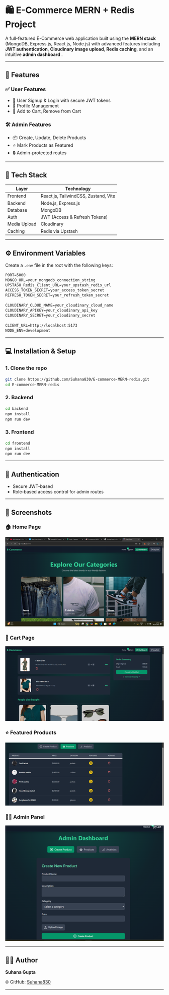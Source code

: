 # 🛍️ E-Commerce MERN + Redis Project

A full-featured E-Commerce web application built using the **MERN stack** (MongoDB, Express.js, React.js, Node.js) with advanced features including **JWT authentication**, **Cloudinary image upload**,  **Redis caching**, and an intuitive **admin dashboard** .

---

## 🚀 Features

### ✅ User Features
- 📝 User Signup & Login with secure JWT tokens
- 👤 Profile Management
- 🛒 Add to Cart, Remove from Cart


### 🛠️ Admin Features
- 📦 Create, Update, Delete Products
- ⭐ Mark Products as Featured
- 🔒 Admin-protected routes

---

## 🌟 Tech Stack

| Layer         | Technology                    |
|--------------|-------------------------------|
| Frontend     | React.js, TailwindCSS, Zustand, Vite |
| Backend      | Node.js, Express.js           |
| Database     | MongoDB                       |
| Auth         | JWT (Access & Refresh Tokens) |
| Media Upload | Cloudinary                    |
| Caching      | Redis via Upstash             |

---

## ⚙️ Environment Variables

Create a `.env` file in the root with the following keys:

```env
PORT=5000
MONGO_URL=your_mongodb_connection_string
UPSTASH_Redis_Client_URL=your_upstash_redis_url
ACCESS_TOKEN_SECRET=your_access_token_secret
REFRESH_TOKEN_SECRET=your_refresh_token_secret

CLOUDINARY_CLOUD_NAME=your_cloudinary_cloud_name
CLOUDINARY_APIKEY=your_cloudinary_api_key
CLOUDINARY_SECRET=your_cloudinary_secret

CLIENT_URL=http://localhost:5173
NODE_ENV=development
```

---

## 💻 Installation & Setup

### 1. Clone the repo

```bash
git clone https://github.com/Suhana830/E-commerce-MERN-redis.git
cd E-commerce-MERN-redis
```

### 2. Backend

```bash
cd backend
npm install
npm run dev
```

### 3. Frontend

```bash
cd frontend
npm install
npm run dev
```

---

## 🔐 Authentication

- Secure JWT-based 
- Role-based access control for admin routes

---

## 🧾 Screenshots

### 🏠 Home Page  
![Home Page](./screenShot/homePage.png)

### 🛒 Cart Page  
![Cart Page](./screenShot/cartPage.png)

### ⭐ Featured Products  
![Featured Products](./screenShot/FeatureProduct.png)

### 🧑‍💼 Admin Panel  
![Admin Panel](./screenShot/AdminPanel.png)

---



## 🙋‍♀️ Author

**Suhana Gupta**  

🌐 GitHub: [Suhana830](https://github.com/Suhana830)

---

